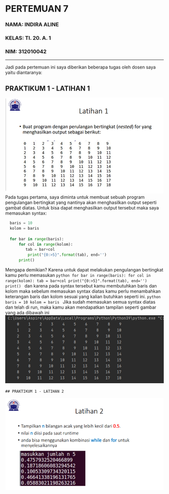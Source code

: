    # PERTEMUAN 7
   ### NAMA: INDIRA ALINE <br>
   ### KELAS: TI. 20. A. 1 <br>
   ### NIM: 312010042 <br>

__________________________________________________________________________________

   Jadi pada pertemuan ini saya diberikan beberapa tugas oleh dosen saya yaitu diantaranya:

   ## PRAKTIKUM 1 - LATIHAN 1

   ![Latihan 1](Gambar/soallatihan1.png) <br>
   Pada tugas pertama, saya diminta untuk membuat sebuah program pengulangan bertingkat yang nantinya akan menghasilkan output seperti gambat diatas.
   Untuk bisa dapat menghasilkan output tersebut maka saya memasukan syntax:
   ```python
     baris = 10
     kolom = baris

     for bar in range(baris):
         for col in range(kolom):
            tab = bar+col
             print("{0:>5}".format(tab), end='')
         print()
```
    
   Mengapa demikian? Karena untuk dapat melakukan pengulangan bertingkat kamu perlu memasukan
        ```python
    for bar in range(baris):
        for col in range(kolom):
            tab = bar+col
            print("{0:>5}".format(tab), end='')
        print()
    ```
   dan karena pada syntax tersebut kamu membutuhkan baris dan kolom maka sebelum memasukan syntax diatas kamu perlu menambahkan keterangan baris dan kolom sesuai yang kalian butuhkan seperti ini.
    ```python
    baris = 10
    kolom = baris
    ```
   Jika sudah memasukan semua syntax diatas dan telah di run, maka kamu akan mendapatkan tampilan seperti gambar yang ada dibawah ini
   ![Foto Lat1](Gambar/latihan1.png) <br>

    ## PRAKTIKUM 1 - LATIHAN 2
    
   ![Soal lat2](Gambar/soallatihan2.png) <br>

